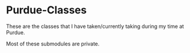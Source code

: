 # Purdue-Classes
These are the classes that I have taken/currently taking during my time at Purdue.

Most of these submodules are private. 

